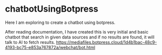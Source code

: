# chatbotUsingBotpress

Here I am exploring to create a chatbot using botpress.

After reading documentation, I have created this is very initial and basic chatbot that search in given data sources and if no results are found, it will talk to AI to fetch results.
https://mediafiles.botpress.cloud/1d4b1bac-48c9-4193-bc75-e853a767872a/webchat/bot.html
   
